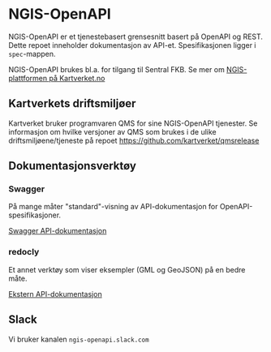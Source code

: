 # NGIS-OpenAPI
NGIS-OpenAPI er et tjenestebasert grensesnitt basert på OpenAPI og REST. Dette repoet inneholder dokumentasjon av API-et. Spesifikasjonen ligger i `spec`-mappen.

NGIS-OpenAPI brukes bl.a. for tilgang til Sentral FKB. Se mer om [NGIS-plattformen på Kartverket.no](https://www.kartverket.no/geodataarbeid/ngis)

## Kartverkets driftsmiljøer

Kartverket bruker programvaren QMS for sine NGIS-OpenAPI tjenester. Se informasjon om hvilke versjoner av QMS som brukes i de ulike driftsmiljøene/tjeneste på repoet https://github.com/kartverket/qmsrelease 

## Dokumentasjonsverktøy

### Swagger

På mange måter "standard"-visning av API-dokumentasjon for OpenAPI-spesifikasjoner.

[Swagger API-dokumentasjon](http://editor.swagger.io/?url=https://raw.githubusercontent.com/kartverket/SFKB-API/master/spec/openapi.yaml)

### redocly

Et annet verktøy som viser eksempler (GML og GeoJSON) på en bedre måte.

[Ekstern API-dokumentasjon](http://redocly.github.io/redoc/?url=https://raw.githubusercontent.com/kartverket/SFKB-API/master/spec/openapi.yaml&nocors)

## Slack

Vi bruker kanalen `ngis-openapi.slack.com`
